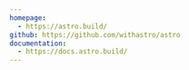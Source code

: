 ```yaml
---
homepage:
  - https://astro.build/
github: https://github.com/withastro/astro
documentation:
  - https://docs.astro.build/
---
```

